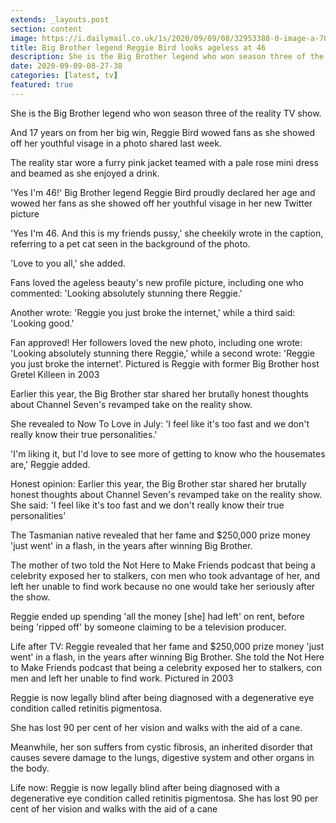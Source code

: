 ```yaml
---
extends: _layouts.post
section: content
image: https://i.dailymail.co.uk/1s/2020/09/09/08/32953388-0-image-a-70_1599636340528.jpg 
title: Big Brother legend Reggie Bird looks ageless at 46 
description: She is the Big Brother legend who won season three of the reality TV show. 
date: 2020-09-09-08-27-38 
categories: [latest, tv] 
featured: true 
--- 
```

She is the Big Brother legend who won season three of the reality TV show.

And 17 years on from her big win, Reggie Bird wowed fans as she showed off her youthful visage in a photo shared last week.

The reality star wore a furry pink jacket teamed with a pale rose mini dress and beamed as she enjoyed a drink.

'Yes I'm 46!' Big Brother legend Reggie Bird proudly declared her age and wowed her fans as she showed off her youthful visage in her new Twitter picture

'Yes I'm 46. And this is my friends pussy,' she cheekily wrote in the caption, referring to a pet cat seen in the background of the photo.

'Love to you all,' she added. 

Fans loved the ageless beauty's new profile picture, including one who commented: 'Looking absolutely stunning there Reggie.'

Another wrote: 'Reggie you just broke the internet,' while a third said: 'Looking good.' 

Fan approved! Her followers loved the new photo, including one wrote: 'Looking absolutely stunning there Reggie,' while a second wrote: 'Reggie you just broke the internet'. Pictured is Reggie with former Big Brother host Gretel Killeen in 2003

Earlier this year, the Big Brother star shared her brutally honest thoughts about Channel Seven's revamped take on the reality show.

She revealed to Now To Love in July: 'I feel like it's too fast and we don't really know their true personalities.'

'I'm liking it, but I'd love to see more of getting to know who the housemates are,' Reggie added.

Honest opinion: Earlier this year, the Big Brother star shared her brutally honest thoughts about Channel Seven's revamped take on the reality show. She said: 'I feel like it's too fast and we don't really know their true personalities'

The Tasmanian native revealed that her fame and $250,000 prize money 'just went' in a flash, in the years after winning Big Brother.

The mother of two told the Not Here to Make Friends podcast that being a celebrity exposed her to stalkers, con men who took advantage of her, and left her unable to find work because no one would take her seriously after the show. 

Reggie ended up spending 'all the money [she] had left' on rent, before being 'ripped off' by someone claiming to be a television producer.

Life after TV: Reggie revealed that her fame and $250,000 prize money 'just went' in a flash, in the years after winning Big Brother. She told the Not Here to Make Friends podcast that being a celebrity exposed her to stalkers, con men and left her unable to find work. Pictured in 2003

Reggie is now legally blind after being diagnosed with a degenerative eye condition called retinitis pigmentosa.

She has lost 90 per cent of her vision and walks with the aid of a cane.

Meanwhile, her son suffers from cystic fibrosis, an inherited disorder that causes severe damage to the lungs, digestive system and other organs in the body.

Life now: Reggie is now legally blind after being diagnosed with a degenerative eye condition called retinitis pigmentosa. She has lost 90 per cent of her vision and walks with the aid of a cane

